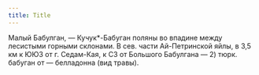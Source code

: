 ```yaml
---
title: Title
---
```


Малый Бабулган, — Кучук*-Бабуган поляны во впадине между лесистыми горными
склонами. В сев. части Ай-Петринской яйлы, в 3,5 км к ЮЮЗ от г. Седам-Кая, к СЗ
от Большого Бабулгана — 2) тюрк. бабуган от — белладонна (вид травы).
